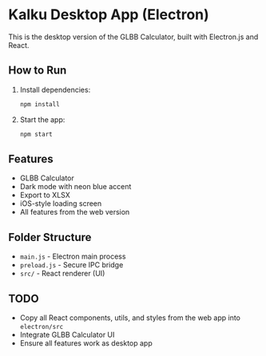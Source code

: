 # Kalku Desktop App (Electron)

This is the desktop version of the GLBB Calculator, built with Electron.js and React.

## How to Run

1. Install dependencies:
   ```bash
   npm install
   ```
2. Start the app:
   ```bash
   npm start
   ```

## Features
- GLBB Calculator
- Dark mode with neon blue accent
- Export to XLSX
- iOS-style loading screen
- All features from the web version

## Folder Structure
- `main.js` - Electron main process
- `preload.js` - Secure IPC bridge
- `src/` - React renderer (UI)

## TODO
- Copy all React components, utils, and styles from the web app into `electron/src`
- Integrate GLBB Calculator UI
- Ensure all features work as desktop app
